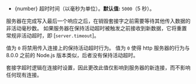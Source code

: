 <!-- YAML
added: v8.0.0
-->

* {number} 超时时间（以毫秒为单位）。**默认值:** `5000`（5 秒）。

服务器在完成写入最后一个响应之后，在销毁套接字之前需要等待其他传入数据的非活动毫秒数。 
如果服务器在保持活动超时被触发之前接收到新数据，它将重置常规非活动超时，即 [`server.timeout`]。

值为 `0` 将禁用传入连接上的保持活动超时行为。 
值为 `0` 使得 http 服务器的行为与 8.0.0 之前的 Node.js 版本类似，后者没有保持活动超时。

套接字超时逻辑在连接时设置，因此更改此值仅影响到服务器的新连接，而不影响任何现有连接。

